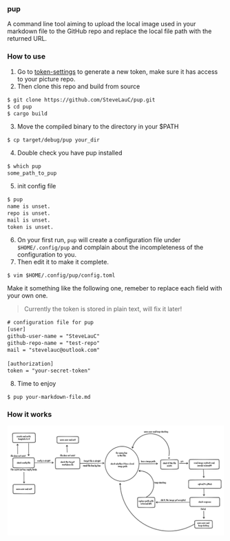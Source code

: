 ### pup
A command line tool aiming to upload the local image used in your markdown file to
the GitHub repo and replace the local file path with the returned URL.

### How to use
1. Go to [token-settings](https://github.com/settings/tokens) to generate a new
token, make sure it has access to your picture repo.
2. Then clone this repo and build from source

```shell
$ git clone https://github.com/SteveLauC/pup.git
$ cd pup
$ cargo build
```
3. Move the compiled binary to the directory in your $PATH
```shell
$ cp target/debug/pup your_dir
```
4. Double check you have pup installed
```shell
$ which pup
some_path_to_pup
```
5. init config file
```shell
$ pup
name is unset.
repo is unset.
mail is unset.
token is unset.
```
6. On your first run, `pup` will create a configuration file under
`$HOME/.config/pup` and complain about the incompleteness of the configuration
to you.
7. Then edit it to make it complete.
```shell
$ vim $HOME/.config/pup/config.toml
```
Make it something like the following one, remeber to replace each field with
your own one.
> Currently the token is stored in plain text, will fix it later!
```
# configuration file for pup
[user]
github-user-name = "SteveLauC"
github-repo-name = "test-repo"
mail = "stevelauc@outlook.com"

[authorization]
token = "your-secret-token"
```
8. Time to enjoy
```shell
$ pup your-markdown-file.md
```


### How it works
![workflow](https://github.com/SteveLauC/pic/blob/main/Page%201.png)
